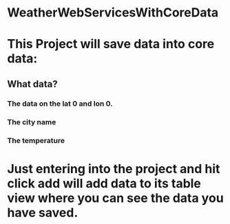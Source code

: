 # WeatherWebServicesWithCoreData

# This Project will save data into core data:
## What data?
   ### The data on the lat 0 and lon 0.
   ### The city name
   ### The temperature
   
# Just entering into the project and hit click add will add data to its table view where you can see the data you have saved. 
